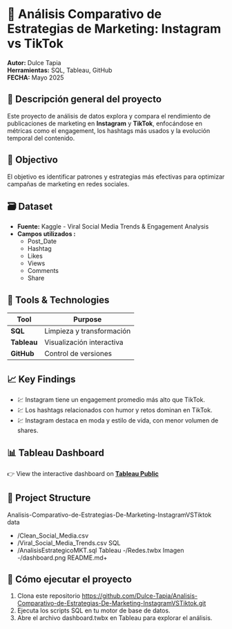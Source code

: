 # 📱 Análisis Comparativo de Estrategias de Marketing: Instagram vs TikTok

**Autor:** Dulce Tapia  
**Herramientas:** SQL, Tableau, GitHub  
**FECHA:** Mayo 2025

## 📌 Descripción general del proyecto
Este proyecto de análisis de datos explora y compara el rendimiento de publicaciones de marketing en **Instagram** y **TikTok**, enfocándose en métricas como el engagement, los hashtags más usados y la evolución temporal del contenido.

## 🎯 Objectivo
El objetivo es identificar patrones y estrategias más efectivas para optimizar campañas de marketing en redes sociales.

## 🗃️ Dataset
- **Fuente:** Kaggle - Viral Social Media Trends & Engagement Analysis
- **Campos utilizados :**
  - Post_Date
  - Hashtag
  - Likes
  - Views
  - Comments
  - Share

## 🔧 Tools & Technologies
| Tool       | Purpose                      |
|------------|------------------------------|
| **SQL**    | Limpieza y transformación    |
| **Tableau**| Visualización interactiva    |
| **GitHub** | Control de versiones         |

## 📈 Key Findings
- 💹 Instagram tiene un engagement promedio más alto que TikTok.
- 💹 Los hashtags relacionados con humor y retos dominan en TikTok.
- 💹 Instagram destaca en moda y estilo de vida, con menor volumen de shares.

## 📊 Tableau Dashboard
👉 View the interactive dashboard on **[Tableau Public](https://public.tableau.com/app/profile/dulce.tapia)**  

## 📁 Project Structure
Analisis-Comparativo-de-Estrategias-De-Marketing-InstagramVSTiktok
data
- /Clean_Social_Media.csv
- /Viral_Social_Media_Trends.csv
SQL
- /AnalisisEstrategicoMKT.sql
Tableau
-/Redes.twbx
Imagen
-/dashboard.png
README.md+

## 🚀 Cómo ejecutar el proyecto
1. Clona este repositorio https://github.com/Dulce-Tapia/Analisis-Comparativo-de-Estrategias-De-Marketing-InstagramVSTiktok.git
2. Ejecuta los scripts SQL en tu motor de base de datos.
3. Abre el archivo dashboard.twbx en Tableau para explorar el análisis.
